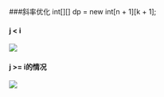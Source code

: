 ###斜率优化
int[][] dp = new int[n + 1][k + 1];

#### j < i
![](https://assets.zaqbest.com/2022/04/30/626d0ad3e7fd3.png)

#### j >= i的情况
![](https://assets.zaqbest.com/2022/04/30/626d18344494d.png)